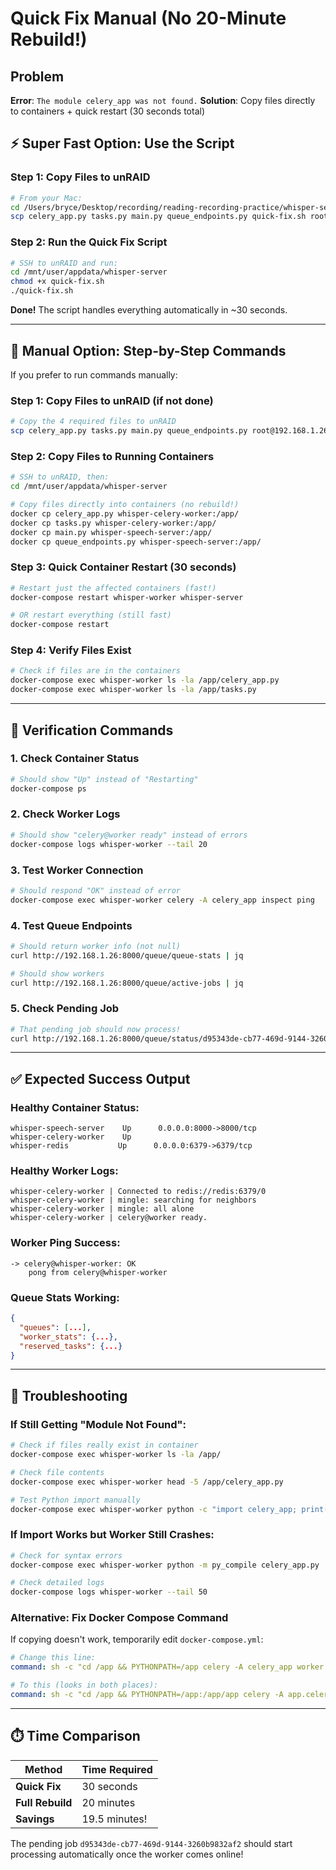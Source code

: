 # Quick Fix Manual (No 20-Minute Rebuild!)

## Problem
**Error**: `The module celery_app was not found.`
**Solution**: Copy files directly to containers + quick restart (30 seconds total)

## ⚡ Super Fast Option: Use the Script

### Step 1: Copy Files to unRAID
```bash
# From your Mac:
cd /Users/bryce/Desktop/recording/reading-recording-practice/whisper-server
scp celery_app.py tasks.py main.py queue_endpoints.py quick-fix.sh root@192.168.1.26:/mnt/user/appdata/whisper-server/
```

### Step 2: Run the Quick Fix Script
```bash
# SSH to unRAID and run:
cd /mnt/user/appdata/whisper-server
chmod +x quick-fix.sh
./quick-fix.sh
```

**Done!** The script handles everything automatically in ~30 seconds.

---

## 🔧 Manual Option: Step-by-Step Commands

If you prefer to run commands manually:

### Step 1: Copy Files to unRAID (if not done)
```bash
# Copy the 4 required files to unRAID
scp celery_app.py tasks.py main.py queue_endpoints.py root@192.168.1.26:/mnt/user/appdata/whisper-server/
```

### Step 2: Copy Files to Running Containers
```bash
# SSH to unRAID, then:
cd /mnt/user/appdata/whisper-server

# Copy files directly into containers (no rebuild!)
docker cp celery_app.py whisper-celery-worker:/app/
docker cp tasks.py whisper-celery-worker:/app/
docker cp main.py whisper-speech-server:/app/
docker cp queue_endpoints.py whisper-speech-server:/app/
```

### Step 3: Quick Container Restart (30 seconds)
```bash
# Restart just the affected containers (fast!)
docker-compose restart whisper-worker whisper-server

# OR restart everything (still fast)
docker-compose restart
```

### Step 4: Verify Files Exist
```bash
# Check if files are in the containers
docker-compose exec whisper-worker ls -la /app/celery_app.py
docker-compose exec whisper-worker ls -la /app/tasks.py
```

---

## 🧪 Verification Commands

### 1. Check Container Status
```bash
# Should show "Up" instead of "Restarting"
docker-compose ps
```

### 2. Check Worker Logs
```bash
# Should show "celery@worker ready" instead of errors
docker-compose logs whisper-worker --tail 20
```

### 3. Test Worker Connection
```bash
# Should respond "OK" instead of error
docker-compose exec whisper-worker celery -A celery_app inspect ping
```

### 4. Test Queue Endpoints
```bash
# Should return worker info (not null)
curl http://192.168.1.26:8000/queue/queue-stats | jq

# Should show workers
curl http://192.168.1.26:8000/queue/active-jobs | jq
```

### 5. Check Pending Job
```bash
# That pending job should now process!
curl http://192.168.1.26:8000/queue/status/d95343de-cb77-469d-9144-3260b9832af2 | jq
```

---

## ✅ Expected Success Output

### Healthy Container Status:
```
whisper-speech-server    Up      0.0.0.0:8000->8000/tcp
whisper-celery-worker    Up      
whisper-redis           Up      0.0.0.0:6379->6379/tcp
```

### Healthy Worker Logs:
```
whisper-celery-worker | Connected to redis://redis:6379/0
whisper-celery-worker | mingle: searching for neighbors
whisper-celery-worker | mingle: all alone
whisper-celery-worker | celery@worker ready.
```

### Worker Ping Success:
```
-> celery@whisper-worker: OK
    pong from celery@whisper-worker
```

### Queue Stats Working:
```json
{
  "queues": [...],
  "worker_stats": {...},
  "reserved_tasks": {...}
}
```

---

## 🚨 Troubleshooting

### If Still Getting "Module Not Found":
```bash
# Check if files really exist in container
docker-compose exec whisper-worker ls -la /app/

# Check file contents
docker-compose exec whisper-worker head -5 /app/celery_app.py

# Test Python import manually
docker-compose exec whisper-worker python -c "import celery_app; print('✅ Import works!')"
```

### If Import Works but Worker Still Crashes:
```bash
# Check for syntax errors
docker-compose exec whisper-worker python -m py_compile celery_app.py

# Check detailed logs
docker-compose logs whisper-worker --tail 50
```

### Alternative: Fix Docker Compose Command
If copying doesn't work, temporarily edit `docker-compose.yml`:
```yaml
# Change this line:
command: sh -c "cd /app && PYTHONPATH=/app celery -A celery_app worker ..."

# To this (looks in both places):
command: sh -c "cd /app && PYTHONPATH=/app:/app/app celery -A app.celery_app worker ..."
```

---

## ⏱️ Time Comparison

| Method | Time Required |
|--------|---------------|
| **Quick Fix** | 30 seconds |
| **Full Rebuild** | 20 minutes |
| **Savings** | 19.5 minutes! |

The pending job `d95343de-cb77-469d-9144-3260b9832af2` should start processing automatically once the worker comes online!